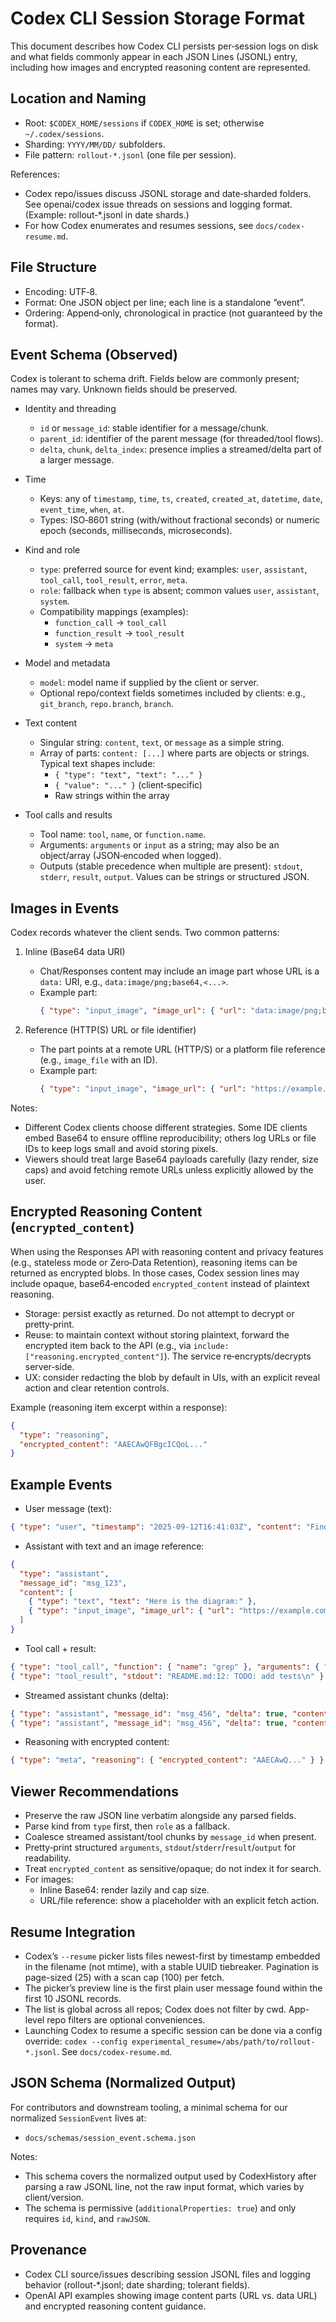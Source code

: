 # Codex CLI Session Storage Format

This document describes how Codex CLI persists per‑session logs on disk and what fields commonly appear in each JSON Lines (JSONL) entry, including how images and encrypted reasoning content are represented.

## Location and Naming
- Root: `$CODEX_HOME/sessions` if `CODEX_HOME` is set; otherwise `~/.codex/sessions`.
- Sharding: `YYYY/MM/DD/` subfolders.
- File pattern: `rollout-*.jsonl` (one file per session).

References:
- Codex repo/issues discuss JSONL storage and date‑sharded folders. See openai/codex issue threads on sessions and logging format. (Example: rollout‑*.jsonl in date shards.)
- For how Codex enumerates and resumes sessions, see `docs/codex-resume.md`.

## File Structure
- Encoding: UTF‑8.
- Format: One JSON object per line; each line is a standalone “event”.
- Ordering: Append‑only, chronological in practice (not guaranteed by the format).

## Event Schema (Observed)
Codex is tolerant to schema drift. Fields below are commonly present; names may vary. Unknown fields should be preserved.

- Identity and threading
  - `id` or `message_id`: stable identifier for a message/chunk.
  - `parent_id`: identifier of the parent message (for threaded/tool flows).
  - `delta`, `chunk`, `delta_index`: presence implies a streamed/delta part of a larger message.

- Time
  - Keys: any of `timestamp`, `time`, `ts`, `created`, `created_at`, `datetime`, `date`, `event_time`, `when`, `at`.
  - Types: ISO‑8601 string (with/without fractional seconds) or numeric epoch (seconds, milliseconds, microseconds).

- Kind and role
  - `type`: preferred source for event kind; examples: `user`, `assistant`, `tool_call`, `tool_result`, `error`, `meta`.
  - `role`: fallback when `type` is absent; common values `user`, `assistant`, `system`.
  - Compatibility mappings (examples):
    - `function_call` → `tool_call`
    - `function_result` → `tool_result`
    - `system` → `meta`

- Model and metadata
  - `model`: model name if supplied by the client or server.
  - Optional repo/context fields sometimes included by clients: e.g., `git_branch`, `repo.branch`, `branch`.

- Text content
  - Singular string: `content`, `text`, or `message` as a simple string.
  - Array of parts: `content: [...]` where parts are objects or strings. Typical text shapes include:
    - `{ "type": "text", "text": "..." }`
    - `{ "value": "..." }` (client‑specific)
    - Raw strings within the array

- Tool calls and results
  - Tool name: `tool`, `name`, or `function.name`.
  - Arguments: `arguments` or `input` as a string; may also be an object/array (JSON‑encoded when logged).
  - Outputs (stable precedence when multiple are present): `stdout`, `stderr`, `result`, `output`. Values can be strings or structured JSON.

## Images in Events
Codex records whatever the client sends. Two common patterns:

1) Inline (Base64 data URI)
   - Chat/Responses content may include an image part whose URL is a `data:` URI, e.g., `data:image/png;base64,<...>`.
   - Example part:
     ```json
     { "type": "input_image", "image_url": { "url": "data:image/png;base64,iVBORw0..." } }
     ```

2) Reference (HTTP(S) URL or file identifier)
   - The part points at a remote URL (HTTP/S) or a platform file reference (e.g., `image_file` with an ID).
   - Example part:
     ```json
     { "type": "input_image", "image_url": { "url": "https://example.com/picture.jpg" } }
     ```

Notes:
- Different Codex clients choose different strategies. Some IDE clients embed Base64 to ensure offline reproducibility; others log URLs or file IDs to keep logs small and avoid storing pixels.
- Viewers should treat large Base64 payloads carefully (lazy render, size caps) and avoid fetching remote URLs unless explicitly allowed by the user.

## Encrypted Reasoning Content (`encrypted_content`)
When using the Responses API with reasoning content and privacy features (e.g., stateless mode or Zero‑Data Retention), reasoning items can be returned as encrypted blobs. In those cases, Codex session lines may include opaque, base64‑encoded `encrypted_content` instead of plaintext reasoning.

- Storage: persist exactly as returned. Do not attempt to decrypt or pretty‑print.
- Reuse: to maintain context without storing plaintext, forward the encrypted item back to the API (e.g., via `include: ["reasoning.encrypted_content"]`). The service re‑encrypts/decrypts server‑side.
- UX: consider redacting the blob by default in UIs, with an explicit reveal action and clear retention controls.

Example (reasoning item excerpt within a response):
```json
{
  "type": "reasoning",
  "encrypted_content": "AAECAwQFBgcICQoL..."
}
```

## Example Events

- User message (text):
```json
{ "type": "user", "timestamp": "2025-09-12T16:41:03Z", "content": "Find all TODOs in the repo" }
```

- Assistant with text and an image reference:
```json
{
  "type": "assistant",
  "message_id": "msg_123",
  "content": [
    { "type": "text", "text": "Here is the diagram:" },
    { "type": "input_image", "image_url": { "url": "https://example.com/arch.png" } }
  ]
}
```

- Tool call + result:
```json
{ "type": "tool_call", "function": { "name": "grep" }, "arguments": { "pattern": "TODO", "path": "." } }
{ "type": "tool_result", "stdout": "README.md:12: TODO: add tests\n" }
```

- Streamed assistant chunks (delta):
```json
{ "type": "assistant", "message_id": "msg_456", "delta": true, "content": [{"type":"text","text":"First part"}] }
{ "type": "assistant", "message_id": "msg_456", "delta": true, "content": [{"type":"text","text":" and more"}] }
```

- Reasoning with encrypted content:
```json
{ "type": "meta", "reasoning": { "encrypted_content": "AAECAwQ..." } }
```

## Viewer Recommendations
- Preserve the raw JSON line verbatim alongside any parsed fields.
- Parse kind from `type` first, then `role` as a fallback.
- Coalesce streamed assistant/tool chunks by `message_id` when present.
- Pretty‑print structured `arguments`, `stdout`/`stderr`/`result`/`output` for readability.
- Treat `encrypted_content` as sensitive/opaque; do not index it for search.
- For images:
  - Inline Base64: render lazily and cap size.
  - URL/file reference: show a placeholder with an explicit fetch action.

## Resume Integration
- Codex’s `--resume` picker lists files newest-first by timestamp embedded in the filename (not mtime), with a stable UUID tiebreaker. Pagination is page-sized (25) with a scan cap (100) per fetch.
- The picker’s preview line is the first plain user message found within the first 10 JSONL records.
- The list is global across all repos; Codex does not filter by cwd. App-level repo filters are optional conveniences.
- Launching Codex to resume a specific session can be done via a config override: `codex --config experimental_resume=/abs/path/to/rollout-*.jsonl`. See `docs/codex-resume.md`.

## JSON Schema (Normalized Output)
For contributors and downstream tooling, a minimal schema for our normalized `SessionEvent` lives at:

- `docs/schemas/session_event.schema.json`

Notes:
- This schema covers the normalized output used by CodexHistory after parsing a raw JSONL line, not the raw input format, which varies by client/version.
- The schema is permissive (`additionalProperties: true`) and only requires `id`, `kind`, and `rawJSON`.

## Provenance
- Codex CLI source/issues describing session JSONL files and logging behavior (rollout‑*.jsonl; date sharding; tolerant fields).
- OpenAI API examples showing image content parts (URL vs. data URL) and encrypted reasoning content guidance.

